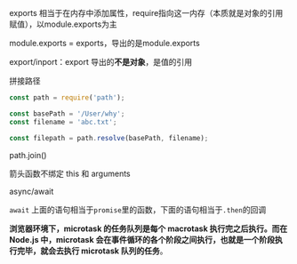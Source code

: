 exports 相当于在内存中添加属性，require指向这一内存（本质就是对象的引用赋值），以module.exports为主

module.exports = exports，导出的是module.exports

export/inport：export 导出的**不是对象**，是值的引用

拼接路径

```js
const path = require('path');

const basePath = '/User/why';
const filename = 'abc.txt';

const filepath = path.resolve(basePath, filename);
```

path.join()





箭头函数不绑定 this 和 arguments





async/await

`await` 上面的语句相当于`promise`里的函数，下面的语句相当于`.then`的回调

**浏览器环境下，microtask 的任务队列是每个 macrotask 执行完之后执行。而在 Node.js 中，microtask 会在事件循环的各个阶段之间执行，也就是一个阶段执行完毕，就会去执行 microtask 队列的任务**。